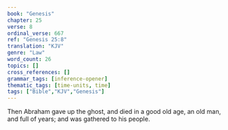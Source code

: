 ```yaml
---
book: "Genesis"
chapter: 25
verse: 8
ordinal_verse: 667
ref: "Genesis 25:8"
translation: "KJV"
genre: "Law"
word_count: 26
topics: []
cross_references: []
grammar_tags: [inference-opener]
thematic_tags: [time-units, time]
tags: ["Bible","KJV","Genesis"]
---
```

Then Abraham gave up the ghost, and died in a good old age, an old man, and full of years; and was gathered to his people.
